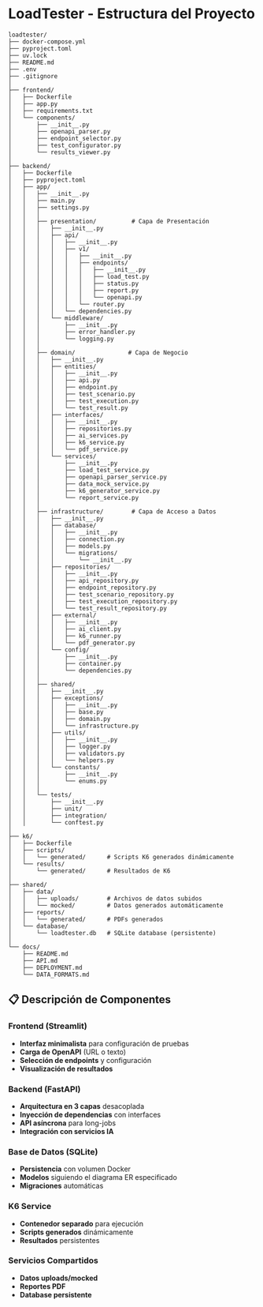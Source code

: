# LoadTester - Estructura del Proyecto

```
loadtester/
├── docker-compose.yml
├── pyproject.toml
├── uv.lock
├── README.md
├── .env
├── .gitignore
│
├── frontend/
│   ├── Dockerfile
│   ├── app.py
│   ├── requirements.txt
│   └── components/
│       ├── __init__.py
│       ├── openapi_parser.py
│       ├── endpoint_selector.py
│       ├── test_configurator.py
│       └── results_viewer.py
│
├── backend/
│   ├── Dockerfile
│   ├── pyproject.toml
│   ├── app/
│   │   ├── __init__.py
│   │   ├── main.py
│   │   ├── settings.py
│   │   │
│   │   ├── presentation/          # Capa de Presentación
│   │   │   ├── __init__.py
│   │   │   ├── api/
│   │   │   │   ├── __init__.py
│   │   │   │   ├── v1/
│   │   │   │   │   ├── __init__.py
│   │   │   │   │   ├── endpoints/
│   │   │   │   │   │   ├── __init__.py
│   │   │   │   │   │   ├── load_test.py
│   │   │   │   │   │   ├── status.py
│   │   │   │   │   │   ├── report.py
│   │   │   │   │   │   └── openapi.py
│   │   │   │   │   └── router.py
│   │   │   │   └── dependencies.py
│   │   │   └── middleware/
│   │   │       ├── __init__.py
│   │   │       ├── error_handler.py
│   │   │       └── logging.py
│   │   │
│   │   ├── domain/               # Capa de Negocio
│   │   │   ├── __init__.py
│   │   │   ├── entities/
│   │   │   │   ├── __init__.py
│   │   │   │   ├── api.py
│   │   │   │   ├── endpoint.py
│   │   │   │   ├── test_scenario.py
│   │   │   │   ├── test_execution.py
│   │   │   │   └── test_result.py
│   │   │   ├── interfaces/
│   │   │   │   ├── __init__.py
│   │   │   │   ├── repositories.py
│   │   │   │   ├── ai_services.py
│   │   │   │   ├── k6_service.py
│   │   │   │   └── pdf_service.py
│   │   │   └── services/
│   │   │       ├── __init__.py
│   │   │       ├── load_test_service.py
│   │   │       ├── openapi_parser_service.py
│   │   │       ├── data_mock_service.py
│   │   │       ├── k6_generator_service.py
│   │   │       └── report_service.py
│   │   │
│   │   ├── infrastructure/        # Capa de Acceso a Datos
│   │   │   ├── __init__.py
│   │   │   ├── database/
│   │   │   │   ├── __init__.py
│   │   │   │   ├── connection.py
│   │   │   │   ├── models.py
│   │   │   │   └── migrations/
│   │   │   │       └── __init__.py
│   │   │   ├── repositories/
│   │   │   │   ├── __init__.py
│   │   │   │   ├── api_repository.py
│   │   │   │   ├── endpoint_repository.py
│   │   │   │   ├── test_scenario_repository.py
│   │   │   │   ├── test_execution_repository.py
│   │   │   │   └── test_result_repository.py
│   │   │   ├── external/
│   │   │   │   ├── __init__.py
│   │   │   │   ├── ai_client.py
│   │   │   │   ├── k6_runner.py
│   │   │   │   └── pdf_generator.py
│   │   │   └── config/
│   │   │       ├── __init__.py
│   │   │       ├── container.py
│   │   │       └── dependencies.py
│   │   │
│   │   ├── shared/
│   │   │   ├── __init__.py
│   │   │   ├── exceptions/
│   │   │   │   ├── __init__.py
│   │   │   │   ├── base.py
│   │   │   │   ├── domain.py
│   │   │   │   └── infrastructure.py
│   │   │   ├── utils/
│   │   │   │   ├── __init__.py
│   │   │   │   ├── logger.py
│   │   │   │   ├── validators.py
│   │   │   │   └── helpers.py
│   │   │   └── constants/
│   │   │       ├── __init__.py
│   │   │       └── enums.py
│   │   │
│   │   └── tests/
│   │       ├── __init__.py
│   │       ├── unit/
│   │       ├── integration/
│   │       └── conftest.py
│
├── k6/
│   ├── Dockerfile
│   ├── scripts/
│   │   └── generated/      # Scripts K6 generados dinámicamente
│   └── results/
│       └── generated/      # Resultados de K6
│
├── shared/
│   ├── data/
│   │   ├── uploads/        # Archivos de datos subidos
│   │   └── mocked/         # Datos generados automáticamente
│   ├── reports/
│   │   └── generated/      # PDFs generados
│   └── database/
│       └── loadtester.db   # SQLite database (persistente)
│
└── docs/
    ├── README.md
    ├── API.md
    ├── DEPLOYMENT.md
    └── DATA_FORMATS.md
```

## 📋 **Descripción de Componentes**

### **Frontend (Streamlit)**
- **Interfaz minimalista** para configuración de pruebas
- **Carga de OpenAPI** (URL o texto)
- **Selección de endpoints** y configuración
- **Visualización de resultados**

### **Backend (FastAPI)**
- **Arquitectura en 3 capas** desacoplada
- **Inyección de dependencias** con interfaces
- **API asíncrona** para long-jobs
- **Integración con servicios IA**

### **Base de Datos (SQLite)**
- **Persistencia** con volumen Docker
- **Modelos** siguiendo el diagrama ER especificado
- **Migraciones** automáticas

### **K6 Service**
- **Contenedor separado** para ejecución
- **Scripts generados** dinámicamente
- **Resultados** persistentes

### **Servicios Compartidos**
- **Datos uploads/mocked**
- **Reportes PDF**
- **Database persistente**
